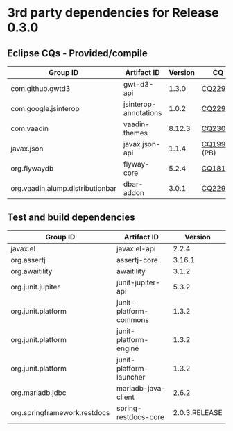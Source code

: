 # 3rd party dependencies for Release 0.3.0

## Eclipse CQs - Provided/compile

| Group ID                         | Artifact ID           | Version | CQ                                                                    |
|----------------------------------|-----------------------|---------|-----------------------------------------------------------------------|
| com.github.gwtd3                 | gwt-d3-api            | 1.3.0   | [CQ22964](https://dev.eclipse.org/ipzilla/show_bug.cgi?id=22964)      |
| com.google.jsinterop             | jsinterop-annotations | 1.0.2   | [CQ22981](https://dev.eclipse.org/ipzilla/show_bug.cgi?id=22981)      |
| com.vaadin                       | vaadin-themes         | 8.12.3  | [CQ23069](https://dev.eclipse.org/ipzilla/show_bug.cgi?id=23069)      |
| javax.json                       | javax.json-api        | 1.1.4   | [CQ19944](https://dev.eclipse.org/ipzilla/show_bug.cgi?id=19944) (PB) |
| org.flywaydb                     | flyway-core           | 5.2.4   | [CQ18182](https://dev.eclipse.org/ipzilla/show_bug.cgi?id=18182)      |
| org.vaadin.alump.distributionbar | dbar-addon            | 3.0.1   | [CQ22983](https://dev.eclipse.org/ipzilla/show_bug.cgi?id=22983)      |

## Test and build dependencies

| Group ID                     | Artifact ID             | Version       |
|------------------------------|-------------------------|---------------|
| javax.el                     | javax.el-api            | 2.2.4         |
| org.assertj                  | assertj-core            | 3.16.1        |
| org.awaitility               | awaitility              | 3.1.2         |
| org.junit.jupiter            | junit-jupiter-api       | 5.3.2         |
| org.junit.platform           | junit-platform-commons  | 1.3.2         |
| org.junit.platform           | junit-platform-engine   | 1.3.2         |
| org.junit.platform           | junit-platform-launcher | 1.3.2         |
| org.mariadb.jdbc             | mariadb-java-client     | 2.6.2         |
| org.springframework.restdocs | spring-restdocs-core    | 2.0.3.RELEASE |
